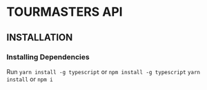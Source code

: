 # TOURMASTERS API

## INSTALLATION

### Installing Dependencies
Run
`yarn install -g typescript` or `npm install -g typescript`
`yarn install` or `npm i`
